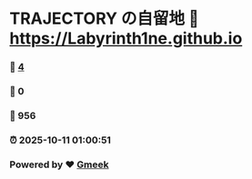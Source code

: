 # TRAJECTORY の自留地 :link: https://Labyrinth1ne.github.io 
### :page_facing_up: [4](https://Labyrinth1ne.github.io/tag.html) 
### :speech_balloon: 0 
### :hibiscus: 956 
### :alarm_clock: 2025-10-11 01:00:51 
### Powered by :heart: [Gmeek](https://github.com/Meekdai/Gmeek)
